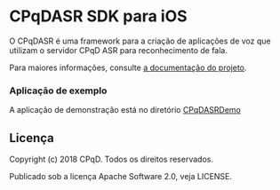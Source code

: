 CPqDASR SDK para iOS
===================
O CPqDASR é uma framework para a criação de aplicações de voz que utilizam o servidor CPqD ASR para reconhecimento de fala.

Para maiores informações, consulte [a documentação do projeto](https://speechweb.cpqd.com.br/asr/docs).

### Aplicação de exemplo

A aplicação de demonstração está no diretório [CPqDASRDemo](https://github.com/CPqD/asr-sdk-ios/tree/master/CPqDASRDemo)

Licença
-------

Copyright (c) 2018 CPqD. Todos os direitos reservados.

Publicado sob a licença Apache Software 2.0, veja LICENSE.
